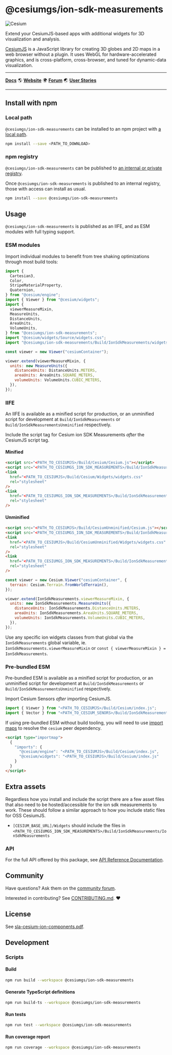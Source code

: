 # @cesiumgs/ion-sdk-measurements

![Cesium](https://github.com/CesiumGS/cesium/wiki/logos/Cesium_Logo_Color.jpg)

Extend your CesiumJS-based apps with additional widgets for 3D visualization and analysis.

[CesiumJS](https://github.com/CesiumGS/cesium) is a JavaScript library for creating 3D globes and 2D maps in a web browser without a plugin. It uses WebGL for hardware-accelerated graphics, and is cross-platform, cross-browser, and tuned for dynamic-data visualization.

---

[**Docs**](https://cesium.com/learn/ion-sdk/ref-doc/) :earth_americas: [**Website**](https://cesium.com/platform/cesiumjs/ion-sdk/) :earth_africa: [**Forum**](https://community.cesium.com/) :earth_asia: [**User Stories**](https://cesium.com/user-stories/)

---

## Install with npm

### Local path

`@cesiumgs/ion-sdk-measurements` can be installed to an npm project with [a local path](https://docs.npmjs.com/cli/v7/configuring-npm/package-json#local-paths).

```sh
npm install --save <PATH_TO_DOWNLOAD>
```

### npm registry

`@cesiumgs/ion-sdk-measurements` can be published to [an internal or private registry](https://docs.npmjs.com/cli/v8/using-npm/registry).

Once `@cesiumgs/ion-sdk-measurements` is published to an internal registry, those with access can install as usual.

```sh
npm install --save @cesiumgs/ion-sdk-measurements
```

## Usage

`@cesiumgs/ion-sdk-measurements` is published as an IIFE, and as ESM modules with full typing support.

### ESM modules

Import individual modules to benefit from tree shaking optimizations through most build tools:

```js
import {
  Cartesian3,
  Color,
  StripeMaterialProperty,
  Quaternion,
} from "@cesium/engine";
import { Viewer } from "@cesium/widgets";
import {
  viewerMeasureMixin,
  MeasureUnits,
  DistanceUnits,
  AreaUnits,
  VolumeUnits,
} from "@cesiumgs/ion-sdk-measurements";
import "@cesium/widgets/Source/widgets.css";
import "@cesiumgs/ion-sdk-measurements/Build/IonSdkMeasurements/widgets.css";

const viewer = new Viewer("cesiumContainer");

viewer.extend(viewerMeasureMixin, {
  units: new MeasureUnits({
    distanceUnits: DistanceUnits.METERS,
    areaUnits: AreaUnits.SQUARE_METERS,
    volumeUnits: VolumeUnits.CUBIC_METERS,
  }),
});
```

### IIFE

An IIFE is available as a minified script for production, or an unminified script for development at `Build/IonSdkMeasurements` or `Build/IonSdkMeasurementsUnminified` respectively.

Include the script tag for Cesium ion SDK Measurements _after_ the CesiumJS script tag.

#### Minified

```html
<script src="<PATH_TO_CESIUMJS>/Build/Cesium/Cesium.js"></script>
<script src="<PATH_TO_CESIUMGS_ION_SDK_MEASUREMENTS>/Build/IonSdkMeasurements/IonSdkMeasurements.js>"></script>
<link
  href="<PATH_TO_CESIUMJS>/Build/Cesium/Widgets/widgets.css"
  rel="stylesheet"
/>
<link
  href="<PATH_TO_CESIUMGS_ION_SDK_MEASUREMENTS>/Build/IonSdkMeasurements/widgets.css"
  rel="stylesheet"
/>
```

#### Unminified

```html
<script src="<PATH_TO_CESIUMJS>/Build/CesiumUnminified/Cesium.js"></script>
<script src="<PATH_TO_CESIUMGS_ION_SDK_MEASUREMENTS>/Build/IonSdkMeasurementsUnminified/IonSdkMeasurements.js>"></script>
<link
  href="<PATH_TO_CESIUMJS>/Build/CesiumUnminified/Widgets/widgets.css"
  rel="stylesheet"
/>
<link
  href="<PATH_TO_CESIUMGS_ION_SDK_MEASUREMENTS>/Build/IonSdkMeasurementsUnminified/widgets.css"
  rel="stylesheet"
/>
```

```js
const viewer = new Cesium.Viewer("cesiumContainer", {
  terrain: Cesium.Terrain.fromWorldTerrain(),
});

viewer.extend(IonSdkMeasurements.viewerMeasureMixin, {
  units: new IonSdkMeasurements.MeasureUnits({
    distanceUnits: IonSdkMeasurements.DistanceUnits.METERS,
    areaUnits: IonSdkMeasurements.AreaUnits.SQUARE_METERS,
    volumeUnits: IonSdkMeasurements.VolumeUnits.CUBIC_METERS,
  }),
});
```

Use any specific ion widgets classes from that global via the `IonSdkMeasurements` global variable, ie. `IonSdkMeasurements.viewerMeasureMixin` or `const { viewerMeasureMixin } = IonSdkMeasurements`.

### Pre-bundled ESM

Pre-bundled ESM is available as a minified script for production, or an unminified script for development at `Build/IonSdkMeasurements` or `Build/IonSdkMeasurementsUnminified` respectively.

Import Cesium Sensors _after_ importing CesiumJS.

```js
import { Viewer } from "<PATH_TO_CESIUMJS>/Build/Cesium/index.js";
import { Vector } from "<PATH_TO_CESIUM_SENORS>/Build/IonSdkMeasurements/index.js";
```

If using pre-bundled ESM without build tooling, you will need to use [import maps](https://developer.mozilla.org/en-US/docs/Web/JavaScript/Guide/Modules#importing_modules_using_import_maps) to resolve the `cesium` peer dependency.

```html
<script type="importmap">
  {
    "imports": {
      "@cesium/engine": "<PATH_TO_CESIUMJS>/Build/Cesium/index.js",
      "@cesium/widgets": "<PATH_TO_CESIUMJS>/Build/Cesium/index.js"
    }
  }
</script>
```

## Extra assets

Regardless how you install and include the script there are a few asset files that also need to be hosted/accessible for the ion sdk measurements to work. These should follow a similar approach to how you include static files for OSS CesiumJS.

- `[CESIUM_BASE_URL]/Widgets` should include the files in `<PATH_TO_CESIUMGS_ION_SDK_MEASUREMENTS>/Build/IonSdkMeasurements/IonSdkMeasurements`

### API

For the full API offered by this package, see [API Reference Documentation](https://cesium.com/learn/ion-sdk/ref-doc/).

## Community

Have questions? Ask them on the [community forum](https://community.cesium.com/).

Interested in contributing? See [CONTRIBUTING.md](https://github.com/CesiumGS/cesium/blob/main/CONTRIBUTING.md). :heart:

## License

See [sla-cesium-ion-components.pdf]("./sla-cesium-ion-components.pdf").

## Development

### Scripts

#### Build

```sh
npm run build --workspace @cesiumgs/ion-sdk-measurements
```

#### Generate TypeScript definitions

```sh
npm run build-ts --workspace @cesiumgs/ion-sdk-measurements
```

#### Run tests

```sh
npm run test --workspace @cesiumgs/ion-sdk-measurements
```

#### Run coverage report

```sh
npm run coverage --workspace @cesiumgs/ion-sdk-measurements
```
